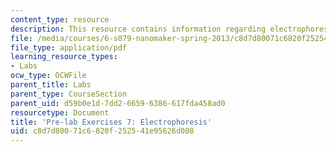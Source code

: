 ```yaml
---
content_type: resource
description: This resource contains information regarding electrophoresis.
file: /media/courses/6-s079-nanomaker-spring-2013/c8d7d80071c6820f252541e95626d008_MIT6_S079S13_prelab07.pdf
file_type: application/pdf
learning_resource_types:
- Labs
ocw_type: OCWFile
parent_title: Labs
parent_type: CourseSection
parent_uid: d59b0e1d-7dd2-6659-6386-617fda458ad0
resourcetype: Document
title: 'Pre-lab Exercises 7: Electrophoresis'
uid: c8d7d800-71c6-820f-2525-41e95626d008
---
```

